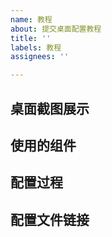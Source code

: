 ```yaml
---
name: 教程
about: 提交桌面配置教程
title: ''
labels: 教程
assignees: ''

---
```


## 桌面截图展示

## 使用的组件

## 配置过程

## 配置文件链接
